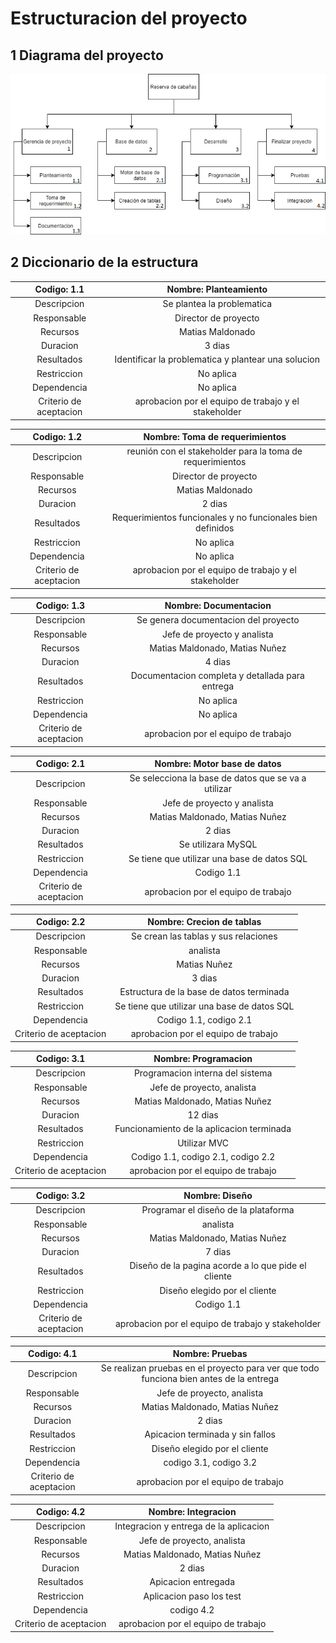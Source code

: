 # Estructuracion del proyecto

## 1 Diagrama del proyecto
![EDT](EDT.png)
## 2 Diccionario de la estructura

|       Codigo: 1.1      |                 Nombre: Planteamiento                |
|:----------------------:|:----------------------------------------------------:|
|       Descripcion      |              Se plantea la problematica              |
|       Responsable      |                   Director de proyecto                   |
|        Recursos        |                   Matias Maldonado                   |
|        Duracion        |                        3 dias                        |
|       Resultados       |  Identificar la problematica y plantear una solucion |
|       Restriccion      |                       No aplica                      |
|       Dependencia      |                       No aplica                      |
| Criterio de aceptacion | aprobacion por el equipo de trabajo y el stakeholder |

|       Codigo: 1.2      |               Nombre: Toma de requerimientos               |
|:----------------------:|:----------------------------------------------------------:|
|       Descripcion      |  reunión con el stakeholder para la toma de requerimientos |
|       Responsable      |                      Director de proyecto                      |
|        Recursos        |                      Matias Maldonado                      |
|        Duracion        |                           2 dias                           |
|       Resultados       | Requerimientos funcionales y no funcionales bien definidos |
|       Restriccion      |                          No aplica                         |
|       Dependencia      |                          No aplica                         |
| Criterio de aceptacion |    aprobacion por el equipo de trabajo y el stakeholder    |

|       Codigo: 1.3      |              Nombre: Documentacion              |
|:----------------------:|:-----------------------------------------------:|
|       Descripcion      |       Se genera documentacion del proyecto      |
|       Responsable      |           Jefe de proyecto y analista           |
|        Recursos        |          Matias Maldonado, Matias Nuñez         |
|        Duracion        |                      4 dias                     |
|       Resultados       | Documentacion completa y detallada para entrega |
|       Restriccion      |                    No aplica                    |
|       Dependencia      |                    No aplica                    |
| Criterio de aceptacion |       aprobacion por el equipo de trabajo       |

|       Codigo: 2.1      |             Nombre: Motor base de datos             |
|:----------------------:|:---------------------------------------------------:|
|       Descripcion      | Se selecciona la base de datos que se va a utilizar |
|       Responsable      |             Jefe de proyecto y analista             |
|        Recursos        |            Matias Maldonado, Matias Nuñez           |
|        Duracion        |                        2 dias                       |
|       Resultados       |                  Se utilizara MySQL                 |
|       Restriccion      |     Se tiene que utilizar una base de datos SQL     |
|       Dependencia      |                      Codigo 1.1                     |
| Criterio de aceptacion |         aprobacion por el equipo de trabajo         |

|       Codigo: 2.2      |          Nombre: Crecion de tablas          |
|:----------------------:|:-------------------------------------------:|
|       Descripcion      |     Se crean las tablas y sus relaciones    |
|       Responsable      |                   analista                  |
|        Recursos        |                 Matias Nuñez                |
|        Duracion        |                    3 dias                   |
|       Resultados       |   Estructura de la base de datos terminada  |
|       Restriccion      | Se tiene que utilizar una base de datos SQL |
|       Dependencia      |            Codigo 1.1, codigo 2.1           |
| Criterio de aceptacion |     aprobacion por el equipo de trabajo     |

|       Codigo: 3.1      |            Nombre: Programacion           |
|:----------------------:|:-----------------------------------------:|
|       Descripcion      |     Programacion interna del sistema      |
|       Responsable      |         Jefe de proyecto, analista        |
|        Recursos        |       Matias Maldonado, Matias Nuñez      |
|        Duracion        |                  12 dias                  |
|       Resultados       | Funcionamiento de la aplicacion terminada |
|       Restriccion      |                Utilizar MVC               |
|       Dependencia      |     Codigo 1.1, codigo 2.1, codigo 2.2    |
| Criterio de aceptacion |    aprobacion por el equipo de trabajo    |

|       Codigo: 3.2      |                    Nombre: Diseño                   |
|:----------------------:|:---------------------------------------------------:|
|       Descripcion      |         Programar el diseño de la plataforma        |
|       Responsable      |                       analista                      |
|        Recursos        |            Matias Maldonado, Matias Nuñez           |
|        Duracion        |                        7 dias                       |
|       Resultados       | Diseño de la pagina acorde a lo que pide el cliente |
|       Restriccion      |            Diseño elegido por el cliente            |
|       Dependencia      |                      Codigo 1.1                     |
| Criterio de aceptacion |  aprobacion por el equipo de trabajo y stakeholder  |

|       Codigo: 4.1      |                                     Nombre: Pruebas                                    |
|:----------------------:|:--------------------------------------------------------------------------------------:|
|       Descripcion      | Se realizan pruebas en el proyecto para ver que todo funciona bien antes de la entrega |
|       Responsable      |                               Jefe de proyecto, analista                               |
|        Recursos        |                             Matias Maldonado, Matias Nuñez                             |
|        Duracion        |                                         2 dias                                         |
|       Resultados       |                            Apicacion terminada y sin fallos                            |
|       Restriccion      |                              Diseño elegido por el cliente                             |
|       Dependencia      |                                 codigo 3.1, codigo 3.2                                 |
| Criterio de aceptacion |                           aprobacion por el equipo de trabajo                          |

|       Codigo: 4.2      |           Nombre: Integracion          |
|:----------------------:|:--------------------------------------:|
|       Descripcion      | Integracion y entrega de la aplicacion |
|       Responsable      |       Jefe de proyecto, analista       |
|        Recursos        |     Matias Maldonado, Matias Nuñez     |
|        Duracion        |                 2 dias                 |
|       Resultados       |           Apicacion entregada          |
|       Restriccion      |        Aplicacion paso los test        |
|       Dependencia      |               codigo 4.2               |
| Criterio de aceptacion |   aprobacion por el equipo de trabajo  |


